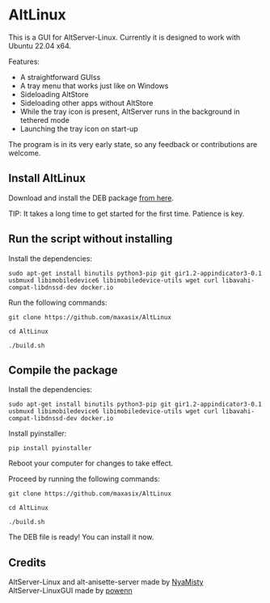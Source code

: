 # AltLinux

This is a GUI for AltServer-Linux. Currently it is designed to work with Ubuntu 22.04 x64.

Features:
- A straightforward GUIss
- A tray menu that works just like on Windows
- Sideloading AltStore
- Sideloading other apps without AltStore
- While the tray icon is present, AltServer runs in the background in tethered mode
- Launching the tray icon on start-up

The program is in its very early state, so any feedback or contributions are welcome.

## Install AltLinux

Download and install the DEB package [from here](https://github.com/maxasix/AltLinux/releases).

TIP: It takes a long time to get started for the first time. Patience is key.

## Run the script without installing
Install the dependencies:
```
sudo apt-get install binutils python3-pip git gir1.2-appindicator3-0.1 usbmuxd libimobiledevice6 libimobiledevice-utils wget curl libavahi-compat-libdnssd-dev docker.io
```  

Run the following commands:
```
git clone https://github.com/maxasix/AltLinux
```  

```
cd AltLinux
```  

```
./build.sh
```  

## Compile the package
Install the dependencies:
```
sudo apt-get install binutils python3-pip git gir1.2-appindicator3-0.1 usbmuxd libimobiledevice6 libimobiledevice-utils wget curl libavahi-compat-libdnssd-dev docker.io
```  
  
Install pyinstaller:
```  
pip install pyinstaller
```  

Reboot your computer for changes to take effect.

Proceed by running the following commands:
```
git clone https://github.com/maxasix/AltLinux
```  

```
cd AltLinux
```  

```
./build.sh
```  

The DEB file is ready! You can install it now.

## Credits
AltServer-Linux and alt-anisette-server made by [NyaMisty](https://github.com/NyaMisty)  
AltServer-LinuxGUI made by [powenn](https://github.com/powenn)
